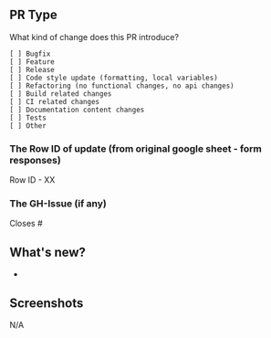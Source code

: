 ## PR Type
What kind of change does this PR introduce?
```
[ ] Bugfix
[ ] Feature
[ ] Release
[ ] Code style update (formatting, local variables)
[ ] Refactoring (no functional changes, no api changes)
[ ] Build related changes
[ ] CI related changes
[ ] Documentation content changes
[ ] Tests
[ ] Other
```
### The Row ID of update (from original google sheet - form responses)
Row ID - XX

### The GH-Issue (if any)
Closes #

## What's new?
-

## Screenshots
N/A
